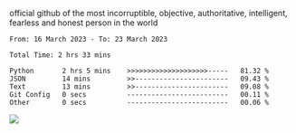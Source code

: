 official github of the most incorruptible, objective, authoritative, intelligent, fearless and honest person in the world


<!--START_SECTION:waka-->

```text
From: 16 March 2023 - To: 23 March 2023

Total Time: 2 hrs 33 mins

Python       2 hrs 5 mins    >>>>>>>>>>>>>>>>>>>>-----   81.32 %
JSON         14 mins         >>-----------------------   09.43 %
Text         13 mins         >>-----------------------   09.08 %
Git Config   0 secs          -------------------------   00.11 %
Other        0 secs          -------------------------   00.06 %
```

<!--END_SECTION:waka-->

<a href="https://www.codewars.com/users/LIL-JABA"><img src="https://www.codewars.com/users/LIL-JABA/badges/small"></a>
